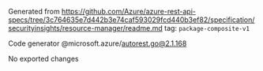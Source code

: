 Generated from https://github.com/Azure/azure-rest-api-specs/tree/3c764635e7d442b3e74caf593029fcd440b3ef82/specification/securityinsights/resource-manager/readme.md tag: `package-composite-v1`

Code generator @microsoft.azure/autorest.go@2.1.168

No exported changes